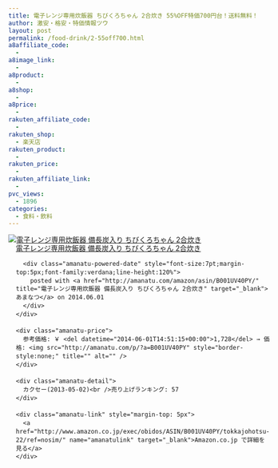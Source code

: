 ```yaml
---
title: 電子レンジ専用炊飯器 ちびくろちゃん 2合炊き 55%OFF特価700円台！送料無料！
author: 激安・格安・特価情報ツウ
layout: post
permalink: /food-drink/2-55off700.html
a8affiliate_code:
  - 
a8image_link:
  - 
a8product:
  - 
a8shop:
  - 
a8price:
  - 
rakuten_affiliate_code:
  - 
rakuten_shop:
  - 楽天店
rakuten_product:
  - 
rakuten_price:
  - 
rakuten_affiliate_link:
  - 
pvc_views:
  - 1896
categories:
  - 食料・飲料
---
```

<div class="amanatu-box" style="margin-bottom:0px;">
  <div class="amanatu-image" style="float:left;">
    <a href="http://www.amazon.co.jp/exec/obidos/ASIN/B001UV40PY/tokkajohotsu-22/ref=nosim/" name="amanatulink" target="_blank"><img src="http://i2.wp.com/ecx.images-amazon.com/images/I/41s7BJ%2B1BmL._SL160_.jpg?w=546" alt="電子レンジ専用炊飯器 備長炭入り ちびくろちゃん 2合炊き" style="border: none;" data-recalc-dims="1" /></a>
  </div>
  
  <div class="amanatu-info" style="float:left;margin-left:15px;line-height:120%">
    <div class="amanatu-name" style="margin-bottom:10px;line-height:120%">
      <a href="http://www.amazon.co.jp/exec/obidos/ASIN/B001UV40PY/tokkajohotsu-22/ref=nosim/" name="amanatulink" target="_blank">電子レンジ専用炊飯器 備長炭入り ちびくろちゃん 2合炊き</a> 
      
      <div class="amanatu-powered-date" style="font-size:7pt;margin-top:5px;font-family:verdana;line-height:120%">
        posted with <a href="http://amanatu.com/amazon/asin/B001UV40PY/" title="電子レンジ専用炊飯器 備長炭入り ちびくろちゃん 2合炊き" target="_blank">あまなつ</a> on 2014.06.01
      </div>
    </div>
    
    <div class="amanatu-price">
      参考価格: ￥ <del datetime="2014-06-01T14:51:15+00:00">1,728</del> → 価格: <img src="http://amanatu.com/p/?a=B001UV40PY" style="border-style:none;" title="" alt="" />
    </div>
    
    <div class="amanatu-detail">
      カクセー(2013-05-02)<br />売り上げランキング: 57
    </div>
    
    <div class="amanatu-link" style="margin-top: 5px">
      <a href="http://www.amazon.co.jp/exec/obidos/ASIN/B001UV40PY/tokkajohotsu-22/ref=nosim/" name="amanatulink" target="_blank">Amazon.co.jp で詳細を見る</a>
    </div>
  </div>
  
  <div class="amanatu-footer" style="clear: left">
  </div>
</div>